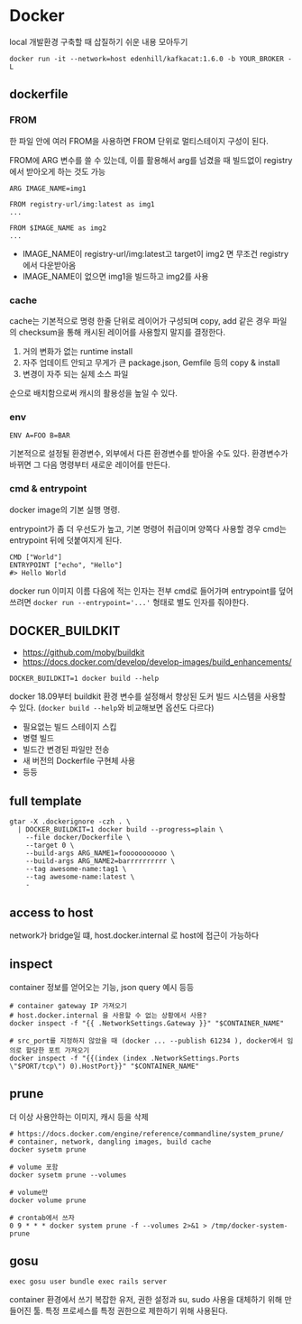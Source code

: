 # Docker

local 개발환경 구축할 때 삽질하기 쉬운 내용 모아두기


```
docker run -it --network=host edenhill/kafkacat:1.6.0 -b YOUR_BROKER -L
```

## dockerfile

### FROM

한 파일 안에 여러 FROM을 사용하면 FROM 단위로 멀티스테이지 구성이 된다.

FROM에 ARG 변수를 쓸 수 있는데, 이를 활용해서 arg를 넘겼을 때 빌드없이 registry에서 받아오게 하는 것도 가능

```
ARG IMAGE_NAME=img1

FROM registry-url/img:latest as img1
...

FROM $IMAGE_NAME as img2
...
```

- IMAGE_NAME이 registry-url/img:latest고 target이 img2 면 무조건 registry에서 다운받아옴
- IMAGE_NAME이 없으면 img1을 빌드하고 img2를 사용

### cache

cache는 기본적으로 명령 한줄 단위로 레이어가 구성되며
copy, add 같은 경우 파일의 checksum을 통해 캐시된 레이어를 사용할지 말지를 결정한다.

1. 거의 변화가 없는 runtime install
2. 자주 업데이트 안되고 무게가 큰 package.json, Gemfile 등의 copy & install
3. 변경이 자주 되는 실제 소스 파일

순으로 배치함으로써 캐시의 활용성을 높일 수 있다.

### env

```
ENV A=FOO B=BAR
```

기본적으로 설정될 환경변수, 외부에서 다른 환경변수를 받아올 수도 있다.
환경변수가 바뀌면 그 다음 명령부터 새로운 레이어를 만든다.

### cmd & entrypoint

docker image의 기본 실행 명령.

entrypoint가 좀 더 우선도가 높고, 기본 명령어 취급이며 양쪽다 사용할 경우
cmd는 entrypoint 뒤에 덧붙여지게 된다.

```
CMD ["World"]
ENTRYPOINT ["echo", "Hello"]
#> Hello World
```

docker run 이미지 이름 다음에 적는 인자는 전부 cmd로 들어가며 entrypoint를 덮어쓰려면
`docker run --entrypoint='...'` 형태로 별도 인자를 줘야한다.


## DOCKER_BUILDKIT
- https://github.com/moby/buildkit
- https://docs.docker.com/develop/develop-images/build_enhancements/

```
DOCKER_BUILDKIT=1 docker build --help
```

docker 18.09부터 buildkit 환경 변수를 설정해서 향상된 도커 빌드 시스템을 사용할 수 있다.
(`docker build --help`와 비교해보면 옵션도 다르다)

- 필요없는 빌드 스테이지 스킵
- 병렬 빌드
- 빌드간 변경된 파일만 전송
- 새 버전의 Dockerfile 구현체 사용
- 등등

## full template

```
gtar -X .dockerignore -czh . \
  | DOCKER_BUILDKIT=1 docker build --progress=plain \
    --file docker/Dockerfile \
    --target 0 \
    --build-args ARG_NAME1=fooooooooooo \
    --build-args ARG_NAME2=barrrrrrrrrr \
    --tag awesome-name:tag1 \
    --tag awesome-name:latest \
    -

```

## access to host

network가 bridge일 떄, host.docker.internal 로 host에 접근이 가능하다


## inspect

container 정보를 얻어오는 기능, json query 예시 등등

```
# container gateway IP 가져오기
# host.docker.internal 을 사용할 수 없는 상황에서 사용?
docker inspect -f "{{ .NetworkSettings.Gateway }}" "$CONTAINER_NAME"

# src_port를 지정하지 않았을 때 (docker ... --publish 61234 ), docker에서 임의로 할당한 포트 가져오기
docker inspect -f "{{(index (index .NetworkSettings.Ports \"$PORT/tcp\") 0).HostPort}}" "$CONTAINER_NAME"
```

## prune

더 이상 사용안하는 이미지, 캐시 등을 삭제

```
# https://docs.docker.com/engine/reference/commandline/system_prune/
# container, network, dangling images, build cache
docker sysetm prune

# volume 포함
docker sysetm prune --volumes

# volume만
docker volume prune

# crontab에서 쓰자
0 9 * * * docker system prune -f --volumes 2>&1 > /tmp/docker-system-prune
```


## gosu

```
exec gosu user bundle exec rails server
```

container 환경에서 쓰기 복잡한 유저, 권한 설정과 su, sudo 사용을 대체하기 위해 만들어진 툴.
특정 프로세스를 특정 권한으로 제한하기 위해 사용된다.
